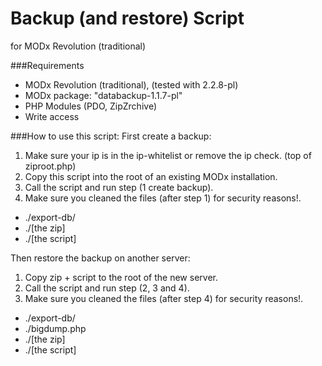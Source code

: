 Backup (and restore) Script
===============
for MODx Revolution (traditional) 

###Requirements
- MODx Revolution (traditional), (tested with 2.2.8-pl)
- MODx package: "databackup-1.1.7-pl"
- PHP Modules (PDO, ZipZrchive)
- Write access


###How to use this script:
First create a backup:

1. Make sure your ip is in the ip-whitelist or remove the ip check. (top of ziproot.php)
2. Copy this script into the root of an existing MODx installation.
3. Call the script and run step (1 create backup).
4. Make sure you cleaned the files (after step 1) for security reasons!.
  - ./export-db/
  - ./[the zip]
  - ./[the script]

Then restore the backup on another server:

1. Copy zip + script to the root of the new server.
2. Call the script and run step (2, 3 and 4).
3. Make sure you cleaned the files (after step 4) for security reasons!.
  - ./export-db/
  - ./bigdump.php
  - ./[the zip]
  - ./[the script]
